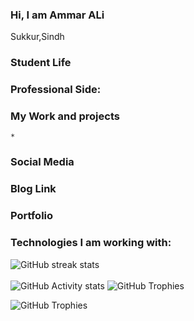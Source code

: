 ### Hi, I am Ammar ALi
Sukkur,Sindh

    
### Student Life

###  Professional Side:
  
  
### My Work and projects
    *
### Social Media
    
### Blog Link    
    
### Portfolio    
    
    

### Technologies I am working with:
    
    
![GitHub streak stats](https://github-readme-streak-stats.herokuapp.com/?user=ammarali0608)  
<br/>
 ![GitHub Activity stats]( https://activity-graph.herokuapp.com/graph?username=ammarali0608)
![GitHub Trophies ](https://github-profile-trophy.vercel.app/?username=ammarali0608)  

![GitHub Trophies ](https://github-readme-stats.vercel.app/api/top-langs/?username=ammarali0608)  
